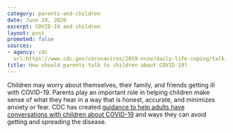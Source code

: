 ```yaml
---
category: parents-and-children
date: June 29, 2020
excerpt: COVID-19 and children
layout: post
promoted: false
sources:
- agency: cdc
  url:https://www.cdc.gov/coronavirus/2019-ncov/daily-life-coping/talking-with-children.html
title: How should parents talk to children about COVID-19?
---
```


Children may worry about themselves, their family, and friends getting ill with COVID-19. Parents play an important role in helping children make sense of what they hear in a way that is honest, accurate, and minimizes anxiety or fear. CDC has created [guidance to help adults have conversations with children about COVID-19](https://www.cdc.gov/coronavirus/2019-ncov/daily-life-coping/talking-with-children.html?CDC_AA_refVal=https%3A%2F%2Fwww.cdc.gov%2Fcoronavirus%2F2019-ncov%2Fcommunity%2Fschools-childcare%2Ftalking-with-children.html) and ways they can avoid getting and spreading the disease.